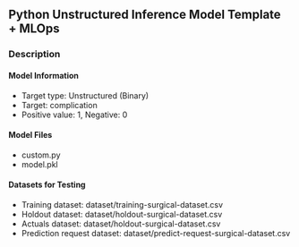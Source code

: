 ## Python Unstructured Inference Model Template + MLOps

### Description

#### Model Information
* Target type: Unstructured (Binary)
* Target: complication
* Positive value: 1, Negative: 0

#### Model Files
* custom.py
* model.pkl


#### Datasets for Testing
* Training dataset: dataset/training-surgical-dataset.csv
* Holdout dataset: dataset/holdout-surgical-dataset.csv
* Actuals dataset: dataset/holdout-surgical-dataset.csv
* Prediction request dataset: dataset/predict-request-surgical-dataset.csv
